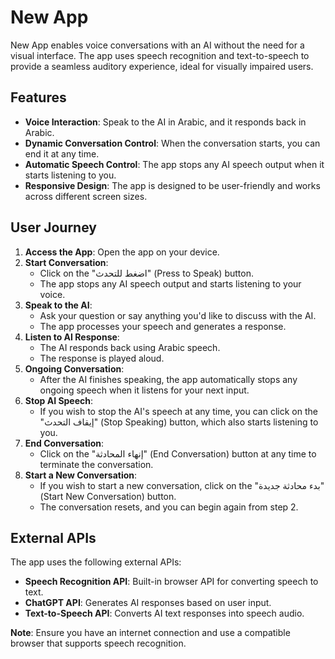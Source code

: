 # New App

New App enables voice conversations with an AI without the need for a visual interface. The app uses speech recognition and text-to-speech to provide a seamless auditory experience, ideal for visually impaired users.

## Features

- **Voice Interaction**: Speak to the AI in Arabic, and it responds back in Arabic.
- **Dynamic Conversation Control**: When the conversation starts, you can end it at any time.
- **Automatic Speech Control**: The app stops any AI speech output when it starts listening to you.
- **Responsive Design**: The app is designed to be user-friendly and works across different screen sizes.

## User Journey

1. **Access the App**: Open the app on your device.
2. **Start Conversation**:
   - Click on the "اضغط للتحدث" (Press to Speak) button.
   - The app stops any AI speech output and starts listening to your voice.
3. **Speak to the AI**:
   - Ask your question or say anything you'd like to discuss with the AI.
   - The app processes your speech and generates a response.
4. **Listen to AI Response**:
   - The AI responds back using Arabic speech.
   - The response is played aloud.
5. **Ongoing Conversation**:
   - After the AI finishes speaking, the app automatically stops any ongoing speech when it listens for your next input.
6. **Stop AI Speech**:
   - If you wish to stop the AI's speech at any time, you can click on the "إيقاف التحدث" (Stop Speaking) button, which also starts listening to you.
7. **End Conversation**:
   - Click on the "إنهاء المحادثة" (End Conversation) button at any time to terminate the conversation.
8. **Start a New Conversation**:
   - If you wish to start a new conversation, click on the "بدء محادثة جديدة" (Start New Conversation) button.
   - The conversation resets, and you can begin again from step 2.

## External APIs

The app uses the following external APIs:

- **Speech Recognition API**: Built-in browser API for converting speech to text.
- **ChatGPT API**: Generates AI responses based on user input.
- **Text-to-Speech API**: Converts AI text responses into speech audio.

**Note**: Ensure you have an internet connection and use a compatible browser that supports speech recognition.
